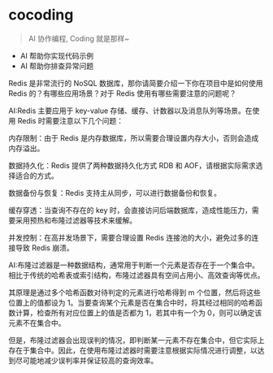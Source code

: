 # cocoding
> AI 协作编程, Coding 就是那样~

- AI 帮助你实现代码示例
- AI 帮助你排查异常问题

Redis 是非常流行的 NoSQL 数据库，那你请简要介绍一下你在项目中是如何使用 Redis 的？有哪些应用场景？对于 Redis 使用有哪些需要注意的问题呢？

AI:Redis 主要应用于 key-value 存储、缓存、计数器以及消息队列等场景。在使用 Redis 时需要注意以下几个问题：

内存限制：由于 Redis 是内存数据库，所以需要合理设置内存大小，否则会造成内存溢出。

数据持久化：Redis 提供了两种数据持久化方式 RDB 和 AOF，请根据实际需求选择适合的方式。

数据备份与恢复：Redis 支持主从同步，可以进行数据备份和恢复。

缓存穿透：当查询不存在的 key 时，会直接访问后端数据库，造成性能压力，需要采用预热和布隆过滤器等技术来缓解。

并发控制：在高并发场景下，需要合理设置 Redis 连接池的大小，避免过多的连接导致 Redis 崩溃。

AI:布隆过滤器是一种数据结构，通常用于判断一个元素是否存在于一个集合中。相比于传统的哈希表或索引结构，布隆过滤器具有空间占用小、高效查询等优点。

其原理是通过多个哈希函数对待判定的元素进行哈希得到 m 个位置，然后将这些位置上的值都设为 1。当要查询某个元素是否在集合中时，将其经过相同的哈希函数计算，检查所有对应位置上的值是否都为 1，若其中有一个为 0，则可以确定该元素不在集合中。

但是，布隆过滤器会出现误判的情况，即判断某一元素不存在集合中，但它实际上存在于集合中。因此，在使用布隆过滤器时需要注意根据实际情况进行调整，以达到尽可能地减少误判率并保证较高的查询效率。
